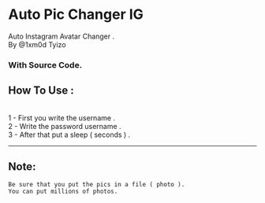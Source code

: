 # Auto Pic Changer IG
Auto Instagram Avatar Changer . <br> By @1xm0d Tyizo
<h3>With Source Code. </h3>
<h2> How To Use : </h2>
<br>
1 - First you write the username .
<br>
2 - Write the password username .
<br>
3 - After that put a sleep ( seconds ) .
<br>
<hr>
<h2>Note: </h2>
<code>Be sure that you put the pics in a file ( photo ). </code>
<br>
<code>You can put millions of photos.</code>

